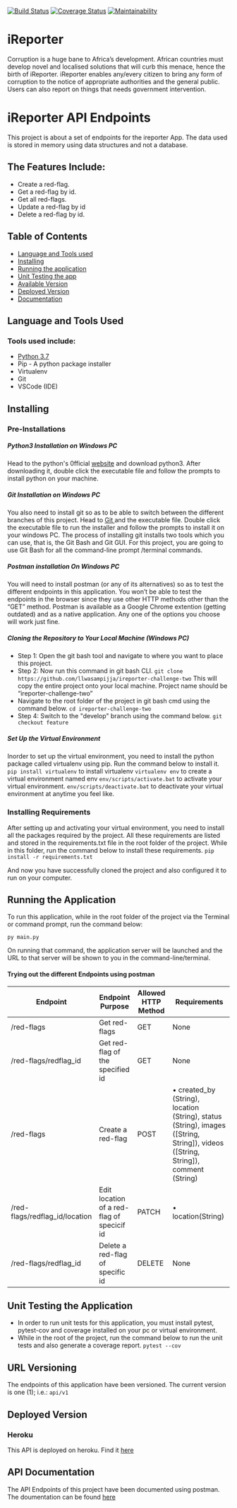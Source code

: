 [![Build Status](https://travis-ci.com/llwasampijja/ireporter-challenge-two.svg?branch=develop)](https://travis-ci.com/llwasampijja/ireporter-challenge-two)   [![Coverage Status](https://coveralls.io/repos/github/llwasampijja/ireporter-challenge-two/badge.svg?branch=develop)](https://coveralls.io/github/llwasampijja/ireporter-challenge-two?branch=develop)   [![Maintainability](https://api.codeclimate.com/v1/badges/77dbdd739153972a3f77/maintainability)](https://codeclimate.com/github/llwasampijja/ireporter-challenge-two/maintainability)

# iReporter
Corruption is a huge bane to Africa’s development. African countries must develop novel and  localised solutions that will curb this menace, hence the birth of iReporter. iReporter enables  any/every citizen to bring any form of corruption to the notice of appropriate authorities and the  general public. Users can also report on things that needs government intervention.


# iReporter API Endpoints
This project is about a set of endpoints for the ireporter App. The data used is stored in memory using data structures and not a database.
## The Features Include:
* Create a red-flag.
* Get a red-flag by id.
* Get all red-flags.
* Update a red-flag by id
* Delete a red-flag by id.

## Table of Contents
- [Language and Tools used](##Language)
- [Installing](##Installing)
- [Running the application](##RunningtheApplication)
- [Unit Testing the app](##UnitTestingtheApplication)
- [Available Version](##URLVersioning)
- [Deployed Version](##DeployedVersion)
- [Documentation](##Documentation)

## Language and Tools Used
### Tools used include:
* [Python 3.7](https://www.python.org)
* Pip - A python package installer
* Virtualenv
* Git
* VSCode (IDE)

## Installing
### Pre-Installations
##### Python3 Installation on Windows PC
Head to the python's 0fficial [website](https://www.python.org) and download python3.
After downloading it, double click the executable file and follow the prompts to install python on your machine.
##### Git Installation on Windows PC
You also need to install git so as to be able to switch between the different branches of this project. Head to [Git ](https://git-scm.com/downloads "Official Git Download Site")  and the executable file.
Double click the executable file to run the installer and follow the prompts to install it on your windows PC. The process of installing git installs two tools which you can use, that is, the Git Bash and Git GUI. For this project, you are going to use Git Bash for all the command-line prompt /terminal commands.
##### Postman installation On Windows PC
You will need to install postman (or any of its alternatives) so as to test the different endpoints in this application. You won’t be able to test the endpoints in the browser since they use other HTTP methods other than the “GET” method.
Postman is available as a Google Chrome extention (getting outdated) and as a native application. Any one of the options you choose will work just fine.

##### Cloning the Repository to Your Local Machine (Windows PC)
- Step 1: Open the git bash tool and navigate to where you want to place this project.
- Step 2: Now run this command in git bash CLI.
    `git clone https://github.com/llwasampijja/ireporter-challenge-two`
    This will copy the entire project onto your local machine. Project name should be “ireporter-challenge-two”
- Navigate to the root folder of the project in git bash cmd using the command below.
    `cd ireporter-challenge-two`
- Step 4: Switch to the "develop" branch using the command below.
`git checkout feature`

##### Set Up the Virtual Environment
Inorder to set up the virtual environment, you need to install the python package called virtualenv using pip. Run the command below to install it.
`pip install virtualenv` to install virtualenv
`virtualenv env`  to create a virtual environment named env
`env/scripts/activate.bat` to activate your virtual environment.
`env/scripts/deactivate.bat` to deactivate your virtual environment at anytime you feel like.

### Installing Requirements
After setting up and activating your virtual environment, you need to install all the packages required by the project. All these requirements are listed and stored in the requirements.txt file in the root folder of the project.
While in this folder, run the command below to install these requirements.
`pip install -r requirements.txt`

And now you have successfully cloned the project and also configured it to run on your computer.


## Running the Application
To run this application, while in the root folder of the project via the Terminal or command prompt, run the command below:

`py main.py`

On running that command, the application server will be launched and the URL to that server will be shown to you in the command-line/terminal.

#### Trying out the different Endpoints using postman
|Endpoint|Endpoint Purpose|Allowed HTTP Method|Requirements|
|---|---|---|---|
| /red-flags  | Get red-flags  |GET  | None |
| /red-flags/redflag_id | Get red-flag of the specified id  |GET  |None  |
| /red-flags | Create a red-flag  |POST  |•	created_by (String), location (String), status (String), images ([String, String]), videos ([String, String]), comment (String) |
| /red-flags/redflag_id/location  | Edit location of a red-flag of specicif id  |PATCH  |•	location(String) |
| /red-flags/redflag_id  | Delete a red-flag of specific id  |DELETE  |None  |


## Unit Testing the Application
* In order to run unit tests for this application, you must install pytest, pytest-cov and coverage installed on your pc or virtual environment.
* While in the root of the project, run the command below to run the unit tests and also generate a coverage report.
    `pytest --cov`

## URL Versioning
The endpoints of this application have been versioned. The current version is one (1); i.e.: `api/v1`

## Deployed Version
### Heroku
This API is deployed on heroku. Find it [here](https://ireporter-challenge-two.herokuapp.com/api/v1/red-flags "iReporter on Heroku")
## API Documentation
The API Endpoints of this project have been documented using postman. The doumentation can be found [here](https://documenter.getpostman.com/view/5689256/Rzn8QMm9 "IReporter Documentation")
